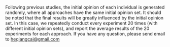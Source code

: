 Following previous studies, the initial opinion of each individual is generated randomly, where all approaches have the same initial opinion set. It should be noted that the final results will be greatly influenced by the initial opinion set. In this case, we repeatedly conduct every experiment 20 times (with different initial opinion sets), and report the average results of the 20 experiments for each approach.
If you have any question, please send email to heqiangcai@gmail.com
